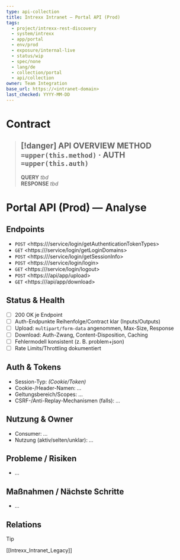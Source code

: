 ```yaml
---
type: api-collection
title: Intrexx Intranet — Portal API (Prod)
tags:
  - project/intrexx-rest-discovery
  - system/intrexx
  - app/portal
  - env/prod
  - exposure/internal-live
  - status/wip
  - spec/none
  - lang/de
  - collection/portal
  - api/collection
owner: Team Integration
base_url: https://<intranet-domain>
last_checked: YYYY-MM-DD
---
```




#  Contract

> [!danger] API OVERVIEW
> **METHOD** `=upper(this.method)` · **AUTH** `=upper(this.auth)`
> ---
> **QUERY** _tbd_  
> **RESPONSE** _tbd_
# Portal API (Prod) — Analyse

## Endpoints
- `POST` <https://<intranet-domain>/service/login/getAuthenticationTokenTypes>
- `GET` <https://<intranet-domain>/service/login/getLoginDomains>
- `POST` <https://<intranet-domain>/service/login/getSessionInfo>
- `POST` <https://<intranet-domain>/service/login/login>
- `GET` <https://<intranet-domain>/service/login/logout>
- `POST` <https://<intranet-domain>/api/app/upload>
- `GET`  <https://<intranet-domain>/api/app/download>

## Status & Health
- [ ] 200 OK je Endpoint
- [ ] Auth-Endpunkte Reihenfolge/Contract klar (Inputs/Outputs)
- [ ] Upload: `multipart/form-data` angenommen, Max-Size, Response
- [ ] Download: Auth-Zwang, Content-Disposition, Caching
- [ ] Fehlermodell konsistent (z. B. problem+json)
- [ ] Rate Limits/Throttling dokumentiert

## Auth & Tokens
- Session-Typ: _(Cookie/Token)_  
- Cookie-/Header-Namen: _…_  
- Geltungsbereich/Scopes: _…_  
- CSRF-/Anti-Replay-Mechanismen (falls): _…_

## Nutzung & Owner
- Consumer: _…_  
- Nutzung (aktiv/selten/unklar): _…_

## Probleme / Risiken
- _…_

## Maßnahmen / Nächste Schritte
- _…_

## Relations
> [!tip]
> [[Intrexx_Intranet_Legacy]]
